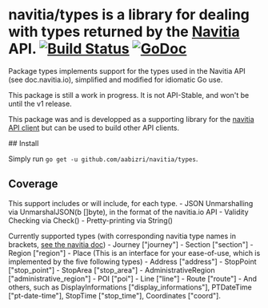 # navitia/types is a library for dealing with types returned by the [Navitia](navitia.io) API. [![Build Status](https://travis-ci.org/aabizri/navitia-types.svg?branch=dev)](https://travis-ci.org/aabizri/navitia-types) [![GoDoc](https://godoc.org/github.com/aabizri/navitia/types?status.svg)](https://godoc.org/github.com/aabizri/navitia/types)

Package types implements support for the types used in the Navitia API (see doc.navitia.io), simplified and modified for idiomatic Go use.

This package is still a work in progress. It is not API-Stable, and won't be until the v1 release.

This package was and is developped as a supporting library for the [navitia API client](https://github.com/aabizri/navitia) but can be used to build other API clients.

## Install

Simply run `go get -u github.com/aabizri/navitia/types`.

## Coverage
This support includes or will include, for each type.
	- JSON Unmarshalling via UnmarshalJSON(b []byte), in the format of the navitia.io API
	- Validity Checking via Check()
	- Pretty-printing via String()

Currently supported types (with corresponding navitia type names in brackets, [see the navitia doc](doc.navitia.io))
	- Journey ["journey"]
	- Section ["section"]
	- Region ["region"]
	- Place (This is an interface for your ease-of-use, which is implemented by the five following types)
	- Address ["address"]
	- StopPoint ["stop_point"]
	- StopArea ["stop_area"]
	- AdministrativeRegion ["administrative_region"]
	- POI ["poi"]
	- Line ["line"]
	- Route ["route"]
	- And others, such as DisplayInformations ["display_informations"], PTDateTime ["pt-date-time"], StopTime ["stop_time"], Coordinates ["coord"].
